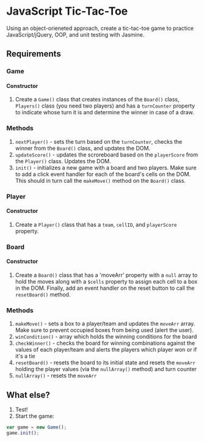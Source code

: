 # JavaScript Tic-Tac-Toe

Using an object-orieneted approach, create a tic-tac-toe game to practice JavaScript/jQuery, OOP, and unit testing with Jasmine.

## Requirements

### Game

#### Constructor

1. Create a `Game()` class that creates instances of the `Board()` class, `Players()` class (you need two players) and has a `turnCounter` property to indicate whose turn it is and determine the winner in case of a draw.

### Methods

1. `nextPlayer()` - sets the turn based on the `turnCounter`, checks the winner from the `Board()` class, and updates the DOM.
1. `updateScore()` - updates the scroreboard based on the `playerScore` from the `Player()` class. Updates the DOM.
1. `init()` - initializes a new game with a board and two players. Make sure to add a click event handler for each of the board's cells on the DOM. This should in turn call the `makeMove()` method on the `Board()` class.

### Player

#### Constructor

1. Create a `Player()` class that has a `team`, `cellID`, and `playerScore` property.

### Board

#### Constructor

1. Create a `Board()` class that has a 'moveArr' property with a `null` array to hold the moves along with a `$cells` property to assign each cell to a box in the DOM. Finally, add an event handler on the reset button to call the `resetBoard()` method.

### Methods

1. `makeMove()` - sets a box to a player/team and updates the `moveArr` array. Make sure to prevent occupied boxes from being used (alert the user).
1. `winCondition()` - array which holds the winning conditions for the board
1. `checkWinner()` - checks the board for winning combinations against the values of each player/team and alerts the players which player won or if it's a tie
1. `resetBoard()` - resets the board to its initial state and resets the `moveArr` holding the player values (via the `nullArray()` method) and turn counter
1. `nullArray()` - resets the `moveArr`

## What else?

1. Test!
1. Start the game:

  ```javascript
  var game = new Game();
  game.init();
  ```
